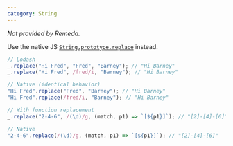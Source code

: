 ```yaml
---
category: String
---
```


_Not provided by Remeda._

Use the native JS [`String.prototype.replace`](https://developer.mozilla.org/en-US/docs/Web/JavaScript/Reference/Global_Objects/String/replace) instead.

```ts
// Lodash
_.replace("Hi Fred", "Fred", "Barney"); // "Hi Barney"
_.replace("Hi Fred", /fred/i, "Barney"); // "Hi Barney"

// Native (identical behavior)
"Hi Fred".replace("Fred", "Barney"); // "Hi Barney"
"Hi Fred".replace(/fred/i, "Barney"); // "Hi Barney"

// With function replacement
_.replace("2-4-6", /(\d)/g, (match, p1) => `[${p1}]`); // "[2]-[4]-[6]"

// Native
"2-4-6".replace(/(\d)/g, (match, p1) => `[${p1}]`); // "[2]-[4]-[6]"
```
